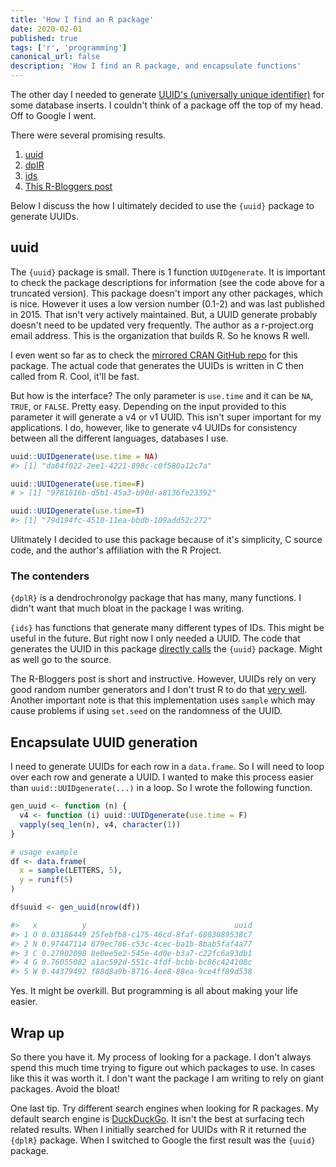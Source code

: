 ```yaml
---
title: 'How I find an R package'
date: 2020-02-01
published: true
tags: ['r', 'programming']
canonical_url: false
description: 'How I find an R package, and encapsulate functions'
---
```


The other day I needed to generate [UUID's (universally unique identifier)](https://en.wikipedia.org/wiki/Universally_unique_identifier) for some database inserts. I couldn't think of a package off the top of my head. Off to Google I went.

There were several promising results.

1. [uuid](https://cran.r-project.org/web/packages/uuid/index.html)
2. [dpIR](https://cran.r-project.org/web/packages/dplR/index.html)
3. [ids](https://cran.r-project.org/web/packages/ids/index.html)
4. [This R-Bloggers post](https://www.r-bloggers.com/generate-uuids-in-r/)

Below I discuss the how I ultimately decided to use the `{uuid}` package to generate UUIDs.

## uuid

The `{uuid}` package is small. There is 1 function `UUIDgenerate`. It is important to check the package descriptions for information (see the code above for a truncated version). This package doesn't import any other packages, which is nice. However it uses a low version number (0.1-2) and was last published in 2015. That isn't very actively maintained. But, a UUID generate probably doesn't need to be updated very frequently. The author as a r-project.org email address. This is the organization that builds R. So he knows R well.

I even went so far as to check the [mirrored CRAN GitHub repo](https://github.com/cran/uuid) for this package. The actual code that generates the UUIDs is written in C then called from R. Cool, it'll be fast.

But how is the interface? The only parameter is `use.time` and it can be `NA`, `TRUE`, or `FALSE`. Pretty easy. Depending on the input provided to this parameter it will generate a v4 or v1 UUID. This isn't super important for my applications. I do, however, like to generate v4 UUIDs for consistency between all the different languages, databases I use.

```r
uuid::UUIDgenerate(use.time = NA)
#> [1] "da84f022-2ee1-4221-898c-c0f580a12c7a"

uuid::UUIDgenerate(use.time=F)
# > [1] "9781816b-d5b1-45a3-b90d-a8136fe23392"

uuid::UUIDgenerate(use.time=T)
#> [1] "79d194fc-4510-11ea-bbdb-109add52c272"
```

Ulitmately I decided to use this package because of it's simplicity, C source code, and the author's affiliation with the R Project. 

### The contenders

`{dplR}` is a dendrochronolgy package that has many, many functions. I didn't want that much bloat in the package I was writing.

`{ids}` has functions that generate many different types of IDs. This might be useful in the future. But right now I only needed a UUID. The code that generates the UUID in this package [directly calls](https://github.com/cran/ids/blob/master/R/uuid.R#L34) the `{uuid}` package. Might as well go to the source.

The R-Bloggers post is short and instructive. However, UUIDs rely on very good random number generators and I don't trust R to do that [very well](https://gist.github.com/cbare/5979354#gistcomment-861634). Another important note is that this implementation uses `sample` which may cause problems if using `set.seed` on the randomness of the UUID.

## Encapsulate UUID generation

I need to generate UUIDs for each row in a `data.frame`. So I will need to loop over each row and generate a UUID. I wanted to make this process easier than `uuid::UUIDgenerate(...)` in a loop. So I wrote the following function.

```r
gen_uuid <- function (n) {
  v4 <- function (i) uuid::UUIDgenerate(use.time = F)
  vapply(seq_len(n), v4, character(1))
}

# usage example
df <- data.frame(
  x = sample(LETTERS, 5),
  y = runif(5)
)

df$uuid <- gen_uuid(nrow(df))

#>   x          y                                 uuid
#> 1 O 0.03186449 25febfb8-c175-46cd-8faf-6803089538c7
#> 2 N 0.97447114 879ec786-c53c-4cec-ba1b-8bab5faf4a77
#> 3 C 0.27902098 8e0ee5e2-545e-4d0e-b3a7-c22fc6a93db1
#> 4 G 0.76055082 a1ac592d-551c-4fdf-bcbb-bc86c424108c
#> 5 W 0.44379492 f88d8a9b-8716-4ee8-88ea-9ce4ff89d538
```

Yes. It might be overkill. But programming is all about making your life easier.

## Wrap up

So there you have it. My process of looking for a package. I don't always spend this much time trying to figure out which packages to use. In cases like this it was worth it. I don't want the package I am writing to rely on giant packages. Avoid the bloat!

One last tip. Try different search engines when looking for R packages. My default search engine is [DuckDuckGo](duckduckgo.com). It isn't the best at surfacing tech related results. When I initially searched for UUIDs with R it returned the `{dplR}` package. When I switched to Google the first result was the `{uuid}` package.